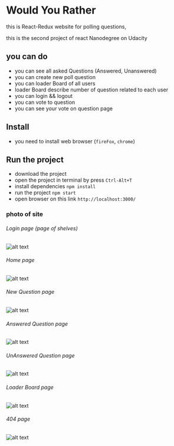 # Would You Rather

this is React-Redux website for polling questions,

this is the second project of react Nanodegree on Udacity

## you can do 

* you can see all asked Questions (Answered, Unanswered)
* you can create new poll question
* you can loader Board of all users
* loader Board describe number of question related to each user
* you can login && logout
* you can vote to question
* you can see your vote on question page


## Install

* you need to install web browser (`fireFox`, `chrome`)

## Run the project

* download the project 
* open the project in terminal by press `Ctrl-Alt+T`
* install dependencies `npm install` 
* run the project `npm start`
* open browser on this link `http://localhost:3000/`

### photo of site

###### Login page (page of shelves)
![alt text]()

###### Home page
![alt text]()

###### New Question page
![alt text]()

###### Answered Question page
![alt text]()

###### UnAnswered Question page
![alt text]()

###### Loader Board page
![alt text]()

###### 404 page
![alt text]()
